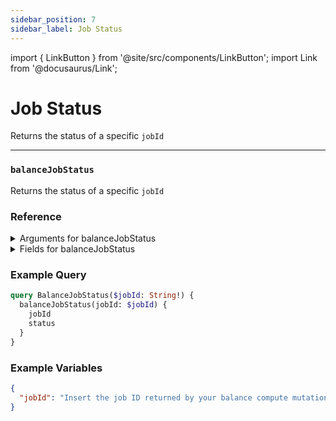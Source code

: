```yaml
---
sidebar_position: 7
sidebar_label: Job Status
---
```


import { LinkButton } from '@site/src/components/LinkButton';
import Link from '@docusaurus/Link';

# Job Status

Returns the status of a specific `jobId`

---

### `balanceJobStatus`

Returns the status of a specific `jobId`

### Reference

<details>
<summary>Arguments for balanceJobStatus</summary>

| Argument      | Description | Type |
| ----------- | ----------- | ----------- |
| `jobId`      | -       | `String!` | 

</details>

<details>
<summary>Fields for balanceJobStatus</summary>

| Field      | Description | Type |
| ----------- | ----------- | ----------- |
| `jobId`      | -       | `String!`       |
| `status`      | -       | `String!` | 

</details>

### Example Query

```graphql
query BalanceJobStatus($jobId: String!) {
  balanceJobStatus(jobId: $jobId) {
    jobId
    status
  }
}
```

### Example Variables

```json
{
  "jobId": "Insert the job ID returned by your balance compute mutation"
}
```

<LinkButton href="/sandbox" type="primary" buttonCopy="Try in sandbox" />

